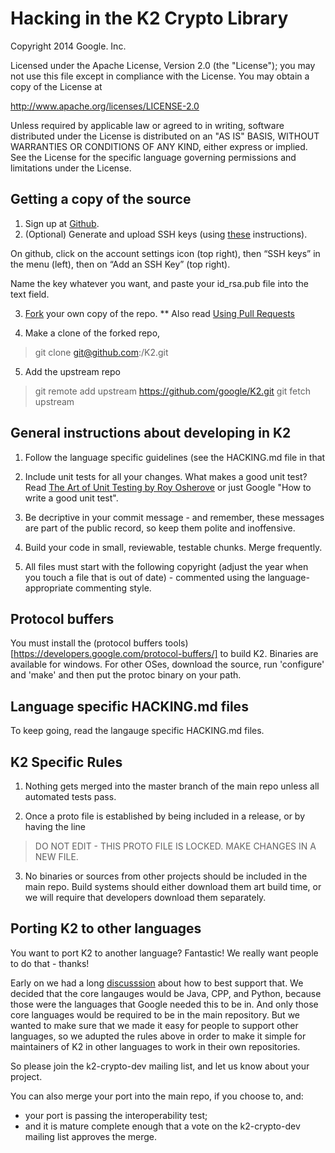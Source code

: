 # Hacking in the K2 Crypto Library

Copyright 2014 Google. Inc.

Licensed under the Apache License, Version 2.0 (the "License");
you may not use this file except in compliance with the License.
You may obtain a copy of the License at

   http://www.apache.org/licenses/LICENSE-2.0

Unless required by applicable law or agreed to in writing, software
distributed under the License is distributed on an "AS IS" BASIS,
WITHOUT WARRANTIES OR CONDITIONS OF ANY KIND, either express or implied.
See the License for the specific language governing permissions and
limitations under the License.

## Getting a copy of the source

1. Sign up at [Github](http://github.com).
2. (Optional) Generate and upload SSH keys (using
[these](https://help.github.com/articles/generating-ssh-keys) instructions).

On github, click on the account settings icon (top right), then “SSH keys” in
the menu (left), then on “Add an SSH Key” (top right).

Name the key whatever you want, and paste your id_rsa.pub file into the text
field.

3. [Fork](https://help.github.com/articles/fork-a-repo) your own copy of the
repo. 
** Also read
[Using Pull Requests](https://help.github.com/articles/using-pull-requests)

4.  Make a clone of the forked repo,
> git clone git@github.com:<your user name>/K2.git

5. Add the upstream repo
> git remote add upstream https://github.com/google/K2.git
> git fetch upstream

## General instructions about developing in K2

1. Follow the language specific guidelines (see the HACKING.md file in that

2. Include unit tests for all your changes. What makes a good unit test? Read
[The Art of Unit Testing by Roy Osherove](http://www.manning.com/osherove/)
or just Google "How to write a good unit test".

3. Be decriptive in your commit message - and remember, these messages are part
of the public record, so keep them polite and inoffensive.

4. Build your code in small, reviewable, testable chunks.  Merge frequently.

5. All files must start with the following copyright (adjust the year when you
touch a file that is out of date) - commented using the language-appropriate
commenting style.

## Protocol buffers

You must install the
(protocol buffers tools)[https://developers.google.com/protocol-buffers/] to
build K2.  Binaries are available for windows.  For other OSes, download the
source, run 'configure' and 'make' and then put the protoc binary on your path.

## Language specific HACKING.md files

To keep going, read the langauge specific HACKING.md files.

## K2 Specific Rules

1. Nothing gets merged into the master branch of the main repo unless all
automated tests pass.

2. Once a proto file is established by being included in a release, or by
having the line

> DO NOT EDIT - THIS PROTO FILE IS LOCKED. MAKE CHANGES IN A NEW FILE.

3. No binaries or sources from other projects should be included in the main
repo. Build systems should either download them art build time, or we will
require that developers download them separately.

## Porting K2 to other languages

You want to port K2 to another language? Fantastic! We really want people to do
that - thanks!

Early on we had a long 
[discusssion](https://groups.google.com/forum/#!topic/k2-crypto-dev/L8hhZfJdoa0)
about how to best support that. We decided that the core langauges would be
Java, CPP, and Python, because those were the languages that Google needed this
to be in.  And only those core languages would be required to be in the main
repository. But we wanted to make sure that we made it easy for people to
support other languages, so we adupted the rules above in order to make it
simple for maintainers of K2 in other languages to work in their own repositories.

So please join the k2-crypto-dev mailing list, and let us know about your
project.

You can also merge your port into the main repo, if you choose to, and:
* your port is passing the interoperability test;
* and it is mature complete enough that a vote on the k2-crypto-dev mailing list
approves the merge.

